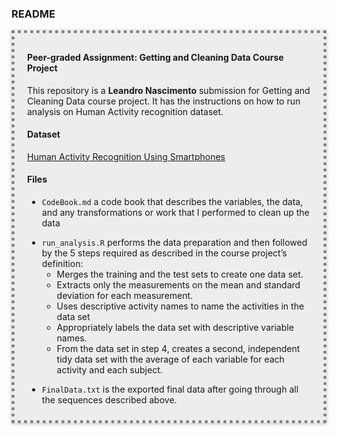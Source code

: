 <div id="readme" class="section level3">
<h3>README</h3>
<div style="border: 5px dotted gray; padding: 10px 20px; background-color:#ededed; box-shadow: 0 1px 5px rgba(0, 0, 0, 0.25);">
<h4 id="peer-graded-assignment-getting-and-cleaning-data-course-project">Peer-graded Assignment: Getting and Cleaning Data Course Project</h4>
<p>This repository is a <strong>Leandro Nascimento</strong> submission for Getting and Cleaning Data course project. It has the instructions on how to run analysis on Human Activity recognition dataset.</p>
<h4 id="dataset-1">Dataset</h4>
<p><a href="http://archive.ics.uci.edu/ml/datasets/Human+Activity+Recognition+Using+Smartphones">Human Activity Recognition Using Smartphones</a></p>
<h4 id="files">Files</h4>
<ul>
<li><p><code>CodeBook.md</code> a code book that describes the variables, the data, and any transformations or work that I performed to clean up the data</p></li>
<li><code>run_analysis.R</code> performs the data preparation and then followed by the 5 steps required as described in the course project’s definition:
<ul>
<li>Merges the training and the test sets to create one data set.</li>
<li>Extracts only the measurements on the mean and standard deviation for each measurement.</li>
<li>Uses descriptive activity names to name the activities in the data set</li>
<li>Appropriately labels the data set with descriptive variable names.</li>
<li>From the data set in step 4, creates a second, independent tidy data set with the average of each variable for each activity and each subject.</li>
</ul></li>
<li><p><code>FinalData.txt</code> is the exported final data after going through all the sequences described above.</p></li>
</ul>
</div>
